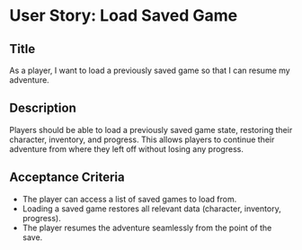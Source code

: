 
# User Story: Load Saved Game

## Title
As a player, I want to load a previously saved game so that I can resume my adventure.

## Description
Players should be able to load a previously saved game state, restoring their character, inventory, and progress. This allows players to continue their adventure from where they left off without losing any progress.

## Acceptance Criteria
- The player can access a list of saved games to load from.
- Loading a saved game restores all relevant data (character, inventory, progress).
- The player resumes the adventure seamlessly from the point of the save.
